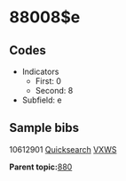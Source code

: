 # 88008$e

## Codes

-   Indicators
    -   First: 0
    -   Second: 8
-   Subfield: e

## Sample bibs

10612901 [Quicksearch](https://search.library.yale.edu/catalog/10612901) [VXWS](http://prodorbis.library.yale.edu:7014/vxws/GetHoldingsService?bibId=10612901)

**Parent topic:**[880](../../tags/880/880.md)

